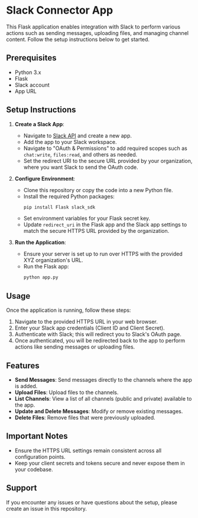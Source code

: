 # Slack Connector App

This Flask application enables integration with Slack to perform various actions such as sending messages, uploading files, and managing channel content. Follow the setup instructions below to get started.

## Prerequisites

- Python 3.x
- Flask
- Slack account
- App URL

## Setup Instructions

1. **Create a Slack App**:
   - Navigate to [Slack API](https://api.slack.com/apps) and create a new app.
   - Add the app to your Slack workspace.
   - Navigate to "OAuth & Permissions" to add required scopes such as `chat:write`, `files:read`, and others as needed.
   - Set the redirect URI to the secure URL provided by your organization, where you want Slack to send the OAuth code.

2. **Configure Environment**:
   - Clone this repository or copy the code into a new Python file.
   - Install the required Python packages:
     ```sh
     pip install Flask slack_sdk
     ```
   - Set environment variables for your Flask secret key.
   - Update `redirect_uri` in the Flask app and the Slack app settings to match the secure HTTPS URL provided by the organization.

3. **Run the Application**:
   - Ensure your server is set up to run over HTTPS with the provided XYZ organization's URL.
   - Run the Flask app:
     ```sh
     python app.py
     ```

## Usage

Once the application is running, follow these steps:

1. Navigate to the provided HTTPS URL in your web browser.
2. Enter your Slack app credentials (Client ID and Client Secret).
3. Authenticate with Slack; this will redirect you to Slack's OAuth page.
4. Once authenticated, you will be redirected back to the app to perform actions like sending messages or uploading files.

## Features

- **Send Messages**: Send messages directly to the channels where the app is added.
- **Upload Files**: Upload files to the channels.
- **List Channels**: View a list of all channels (public and private) available to the app.
- **Update and Delete Messages**: Modify or remove existing messages.
- **Delete Files**: Remove files that were previously uploaded.

## Important Notes

- Ensure the HTTPS URL settings remain consistent across all configuration points.
- Keep your client secrets and tokens secure and never expose them in your codebase.

## Support

If you encounter any issues or have questions about the setup, please create an issue in this repository.
